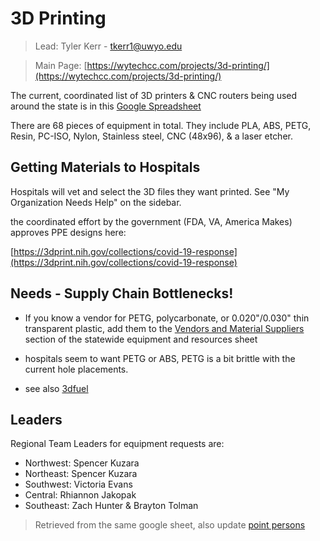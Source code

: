 # 3D Printing

> Lead: Tyler Kerr - [tkerr1@uwyo.edu](mailto:tkerr1@uwyo.edu)

> Main Page: [https://wytechcc.com/projects/3d-printing/](https://wytechcc.com/projects/3d-printing/)

The current, coordinated list of 3D printers & CNC routers being
used around the state is in this [Google Spreadsheet](https://docs.google.com/spreadsheets/d/18XFfVQ6zzTczFEgAISl7-t_jBeOvYMFAfBuuKGrW6yU/edit?ts=5e84028d#gid=0)

There are 68 pieces of equipment in total. They include PLA, ABS, PETG, Resin, PC-ISO, Nylon, Stainless steel, CNC (48x96), & a laser etcher.

## Getting Materials to Hospitals

Hospitals will vet and select the 3D files they want printed. See "My Organization Needs Help" on the sidebar.

the coordinated effort by the government (FDA, VA, America Makes) approves PPE designs here:

[https://3dprint.nih.gov/collections/covid-19-response](https://3dprint.nih.gov/collections/covid-19-response)

## Needs - Supply Chain Bottlenecks!
* If you know a vendor for PETG, polycarbonate, or 0.020"/0.030" thin transparent plastic, add them to the [Vendors and Material Suppliers](https://docs.google.com/spreadsheets/d/18XFfVQ6zzTczFEgAISl7-t_jBeOvYMFAfBuuKGrW6yU/edit#gid=751659476) section of the statewide equipment and resources sheet
* hospitals seem to want PETG or ABS, PETG is a bit brittle with the current hole placements.

* see also [3dfuel](https://www.3dfuel.com/pages/covid-19-corona-virus-resources-in-3d-printing)
## Leaders

Regional Team Leaders for equipment requests are:

* Northwest: Spencer Kuzara
* Northeast: Spencer Kuzara
* Southwest: Victoria Evans
* Central: Rhiannon Jakopak
* Southeast: Zach Hunter & Brayton Tolman

> Retrieved from the same google sheet, also update [point persons](../teams.md)
